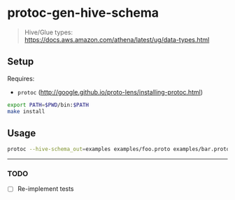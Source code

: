 # protoc-gen-hive-schema

> Hive/Glue types: https://docs.aws.amazon.com/athena/latest/ug/data-types.html

## Setup
Requires:
* `protoc` (http://google.github.io/proto-lens/installing-protoc.html)

```sh
export PATH=$PWD/bin:$PATH
make install
```

## Usage

```sh
protoc --hive-schema_out=examples examples/foo.proto examples/bar.proto
```

---

### TODO
- [ ] Re-implement tests
